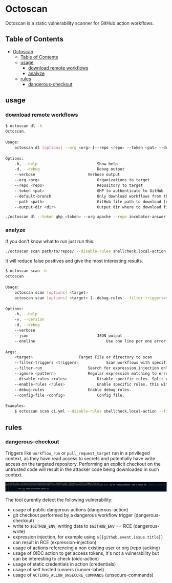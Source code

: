 # Octoscan

Octoscan is a static vulnerability scanner for GitHub action workflows.

## Table of Contents

- [Octoscan](#octoscan)
	- [Table of Contents](#table-of-contents)
	- [usage](#usage)
		- [download remote workflows](#download-remote-workflows)
		- [analyze](#analyze)
	- [rules](#rules)
		- [dangerous-checkout](#dangerous-checkout)

## usage

### download remote workflows

```sh
$ octoscan dl -h  
Octoscan.  

Usage:
	octoscan dl [options] --org <org> [--repo <repo> --token <pat> --default-branch --path <path> --output-dir <dir>]

Options:
	-h, --help  						Show help
	-d, --debug  						Debug output
	--verbose  						Verbose output
	--org <org> 						Organizations to target
	--repo <repo>						Repository to target
	--token <pat>						GHP to authenticate to GitHub
	--default-branch  					Only download workflows from the default branch
	--path <path>						GitHub file path to download [default: .github/workflows]
	--output-dir <dir>					Output dir where to download files [default: octoscan-output]
```

```sh
./octoscan dl --token ghp_<token> --org apache --repo incubator-answer
```

### analyze

If you don't know what to run just run this:
```sh
./octoscan scan path/to/repos/ --disable-rules shellcheck,local-action --filter-triggers external
```

It will reduce false positives and give the most interesting results.


```sh
$ octoscan scan -h
octoscan

Usage:
	octoscan scan [options] <target>
	octoscan scan [options] <target> [--debug-rules --filter-triggers=<triggers> --filter-run --ignore=<pattern> ((--disable-rules | --enable-rules ) <rules>) --config-file <config>]

Options:
	-h, --help
	-v, --version
	-d, --debug
	--verbose
	--json                    			JSON output
	--oneline                    			Use one line per one error. Useful for reading error messages from programs

Args:
	<target>					Target File or directory to scan
	--filter-triggers <triggers>			Scan workflows with specific triggers (comma separated list: "push,pull_request_target")
	--filter-run					Search for expression injection only in run shell scripts.
	--ignore <pattern>				Regular expression matching to error messages you want to ignore.
	--disable-rules <rules>				Disable specific rules. Split on ","
	--enable-rules <rules>				Enable specific rules, this with disable all other rules. Split on ","
	--debug-rules					Enable debug rules.
	--config-file <config>				Config file.

Examples:
	$ octoscan scan ci.yml --disable-rules shellcheck,local-action --filter-triggers external
```


## rules

### dangerous-checkout

Triggers like `workflow_run` or `pull_request_target` run in a privileged context, as they have read access to secrets and potentially have write access on the targeted repository. Performing an explicit checkout on the untrusted code will result in the attacker code being downloaded in such context.

![excalidraw](img/excalidraw.png)

The tool curently detect the following vulnerability:
- usage of public dangerous actions (dangerous-action)
- git checkout performed by a dangerous workflow trigger (dangerous-checkout)
- write to `$GITHUB_ENV`, writing data to `$GITHUB_ENV` == RCE (dangerous-write)
- expression injection, for example using `${{github.event.issue.title}}` can result in RCE (expression-injection)
- usage of actions referencing a non existing user or org (repo-jacking)
- usage of OIDC action to get access tokens, it's not a vulnerability but can be interesting to check (oidc-action)
- usage of static credentials in action (credentials)
- usage of self hosted runners (runner-label)
- usage of `ACTIONS_ALLOW_UNSECURE_COMMANDS` (unsecure-commands)

